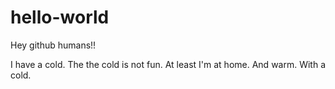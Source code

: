 # hello-world

Hey github humans!!

I have a cold. The the cold is not fun. At least I'm at home. And warm. With a cold.
